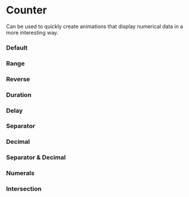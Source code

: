 # Counter

Can be used to quickly create animations that display numerical data in a more interesting way.

<Playground />

<Usage />

<Api />

<GlobalConfig />

<Examples />

### Default

<Example src="examples/default" />

### Range

<Example src="examples/range" />

### Reverse

<Example src="examples/reverse" />

### Duration

<Example src="examples/duration" />

### Delay

<Example src="examples/delay" />

### Separator

<Example src="examples/separator" />

### Decimal

<Example src="examples/decimal" />

### Separator & Decimal

<Example src="examples/separator-decimal" />

### Numerals

<Example src="examples/numerals" />

### Intersection

<Example src="examples/intersection" />

<LastModified />
